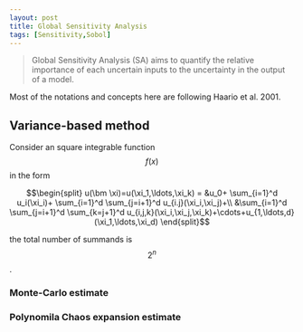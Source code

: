 ```yaml
---
layout: post
title: Global Sensitivity Analysis 
tags: [Sensitivity,Sobol]
---
```


>Global Sensitivity Analysis (SA) aims to quantify the relative importance of
>each uncertain inputs to the uncertainty in the output of a model.

Most of the notations and concepts here are following Haario et al. 2001.

## Variance-based method 
Consider an square integrable function $$f(x)$$ in the form

$$\begin{split}
u(\bm \xi)=u(\xi_1,\ldots,\xi_k) =
&u_0+ \sum_{i=1}^d u_i(\xi_i)+
        \sum_{i=1}^d \sum_{j=i+1}^d u_{i.j}(\xi_i,\xi_j)+\\
		        &\sum_{i=1}^d \sum_{j=i+1}^d \sum_{k=j+1}^d
				        u_{i,j,k}(\xi_i,\xi_j,\xi_k)+\cdots+u_{1,\ldots,d}(\xi_1,\ldots,\xi_d)
						\end{split}$$

the total number of summands is $$2^n$$.
### Monte-Carlo estimate


### Polynomila Chaos expansion estimate

